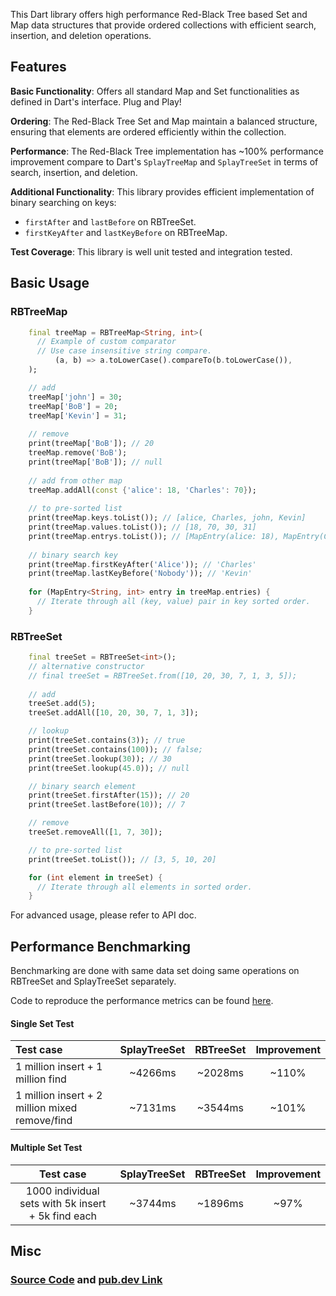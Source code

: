 This Dart library offers high performance Red-Black Tree based Set and Map data structures that provide ordered collections with efficient search, insertion, and deletion operations.

## Features

**Basic Functionality**: Offers all standard Map and Set functionalities as defined in Dart's interface. Plug and Play!

**Ordering**: The Red-Black Tree Set and Map maintain a balanced structure, ensuring that elements are ordered efficiently within the collection.

**Performance**: The Red-Black Tree implementation has ~100% performance improvement compare to Dart's `SplayTreeMap` and `SplayTreeSet` in terms of search, insertion, and deletion.

**Additional Functionality**: This library provides efficient implementation of binary searching on keys:
 - `firstAfter` and `lastBefore` on RBTreeSet.
 - `firstKeyAfter` and `lastKeyBefore` on RBTreeMap.

**Test Coverage**: This library is well unit tested and integration tested.

## Basic Usage

### RBTreeMap

```dart
    final treeMap = RBTreeMap<String, int>(
      // Example of custom comparator
      // Use case insensitive string compare.
          (a, b) => a.toLowerCase().compareTo(b.toLowerCase()),
    );

    // add
    treeMap['john'] = 30;
    treeMap['BoB'] = 20;
    treeMap['Kevin'] = 31;
    
    // remove
    print(treeMap['BoB']); // 20
    treeMap.remove('BoB');
    print(treeMap['BoB']); // null
    
    // add from other map
    treeMap.addAll(const {'alice': 18, 'Charles': 70});
    
    // to pre-sorted list
    print(treeMap.keys.toList()); // [alice, Charles, john, Kevin]
    print(treeMap.values.toList()); // [18, 70, 30, 31]
    print(treeMap.entrys.toList()); // [MapEntry(alice: 18), MapEntry(Charles: 70), MapEntry(john: 30), MapEntry(Kevin: 31)]
    
    // binary search key
    print(treeMap.firstKeyAfter('Alice')); // 'Charles'
    print(treeMap.lastKeyBefore('Nobody')); // 'Kevin'
    
    for (MapEntry<String, int> entry in treeMap.entries) {
      // Iterate through all (key, value) pair in key sorted order.
    }
```

### RBTreeSet

```dart
    final treeSet = RBTreeSet<int>();
    // alternative constructor
    // final treeSet = RBTreeSet.from([10, 20, 30, 7, 1, 3, 5]);
  
    // add
    treeSet.add(5);
    treeSet.addAll([10, 20, 30, 7, 1, 3]);

    // lookup
    print(treeSet.contains(3)); // true
    print(treeSet.contains(100)); // false;
    print(treeSet.lookup(30)); // 30
    print(treeSet.lookup(45.0)); // null

    // binary search element
    print(treeSet.firstAfter(15)); // 20
    print(treeSet.lastBefore(10)); // 7

    // remove
    treeSet.removeAll([1, 7, 30]);

    // to pre-sorted list
    print(treeSet.toList()); // [3, 5, 10, 20]

    for (int element in treeSet) {
      // Iterate through all elements in sorted order.
    }
```

For advanced usage, please refer to API doc.

## Performance Benchmarking

Benchmarking are done with same data set doing same operations on RBTreeSet and SplayTreeSet separately.

Code to reproduce the performance metrics can be found [here](https://github.com/Mopriestt/red_black_tree_collection/blob/master/test/benchmark.dart).

#### Single Set Test

| Test case                                         | SplayTreeSet | RBTreeSet | Improvement |
|:--------------------------------------------------|:------------:|:---------:|:-----------:|
| 1 million insert + 1 million find                 |   ~4266ms    |  ~2028ms  |    ~110%    |
| 1 million insert + 2 million mixed remove/find    |   ~7131ms    |  ~3544ms  |    ~101%    |

#### Multiple Set Test

|                     Test case                      | SplayTreeSet | RBTreeSet | Improvement |
|:--------------------------------------------------:|:------------:|:---------:|:-----------:|
| 1000 individual sets with 5k insert + 5k find each |   ~3744ms    |  ~1896ms  |    ~97%     |

## Misc

### [Source Code](https://github.com/Mopriestt/red_black_tree_collection) and [pub.dev Link](https://pub.dev/packages/red_black_tree_collection)